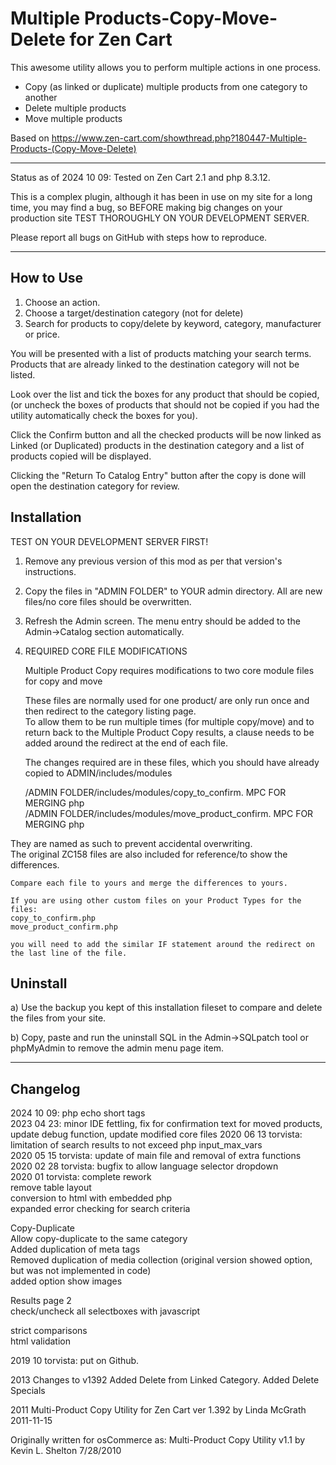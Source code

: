 # Multiple Products-Copy-Move-Delete for Zen Cart

This awesome utility allows you to perform multiple actions in one process.

* Copy (as linked or duplicate) multiple products from one category to another
* Delete multiple products
* Move multiple products

Based on
https://www.zen-cart.com/showthread.php?180447-Multiple-Products-(Copy-Move-Delete)

-----------------------------
Status as of 2024 10 09: Tested on Zen Cart 2.1 and php 8.3.12.

This is a complex plugin, although it has been in use on my site for a long time, you may find a bug, so BEFORE making big changes on your production site TEST THOROUGHLY ON YOUR DEVELOPMENT SERVER.

Please report all bugs on GitHub with steps how to reproduce.

-----------------------------

## How to Use

1. Choose an action.
1. Choose a target/destination category (not for delete)
1. Search for products to copy/delete by keyword, category, manufacturer or price.

You will be presented with a list of products matching your search terms.
Products that are already linked to the destination category will not be listed. 

Look over the list and tick the boxes for any product that should be copied, (or uncheck the boxes of products that should not be copied if you had the utility automatically check the boxes for you). 

Click the Confirm button and all the checked products will be now linked as Linked (or Duplicated) products in the destination category and a list of products copied will be displayed. 

Clicking the "Return To Catalog Entry" button after the copy is done will open the destination category for review.

## Installation
TEST ON YOUR DEVELOPMENT SERVER FIRST!

1. Remove any previous version of this mod as per that version's instructions.

1. Copy the files in "ADMIN FOLDER" to YOUR admin directory.
All are new files/no core files should be overwritten.

1. Refresh the Admin screen.
The menu entry should be added to the Admin->Catalog section automatically.
1. REQUIRED CORE FILE MODIFICATIONS

    Multiple Product Copy requires modifications to two core module files for copy and move
	
	These files are normally used for one product/ are only run once and then redirect to the category listing page.  
	To allow them to be run multiple times (for multiple copy/move) and to return back to the Multiple Product Copy results, a clause needs to be added around the redirect at the end of each file.

    The changes required are in these files, which you should have already copied to ADMIN/includes/modules

    /ADMIN FOLDER/includes/modules/copy_to_confirm. MPC FOR MERGING php  
    /ADMIN FOLDER/includes/modules/move_product_confirm. MPC FOR MERGING php

They are named as such to prevent accidental overwriting.  
The original ZC158 files are also included for reference/to show the differences.

    Compare each file to yours and merge the differences to yours.

    If you are using other custom files on your Product Types for the files:
    copy_to_confirm.php
    move_product_confirm.php

    you will need to add the similar IF statement around the redirect on the last line of the file.
   
## Uninstall

a) Use the backup you kept of this installation fileset to compare and delete the files from your site.

b) Copy, paste and run the uninstall SQL in the Admin->SQLpatch tool or phpMyAdmin to remove the admin menu page item.

---------------------
## Changelog
2024 10 09: php echo short tags  
2023 04 23: minor IDE fettling, fix for confirmation text for moved products, update debug function, update modified core files
2020 06 13 torvista: limitation of search results to not exceed php input_max_vars  
2020 05 15 torvista: update of main file and removal of extra functions  
2020 02 28 torvista: bugfix to allow language selector dropdown  
2020 01 torvista: complete rework  
remove table layout  
conversion to html with embedded php  
expanded error checking for search criteria  

Copy-Duplicate  
Allow copy-duplicate to the same category  
Added duplication of meta tags  
Removed duplication of media collection (original version showed option, but was not implemented in code)  
added option show images  

Results page 2  
check/uncheck all selectboxes with javascript

strict comparisons  
html validation  

2019 10 torvista: put on Github.

2013 Changes to v1392
Added Delete from Linked Category. Added Delete Specials

2011 Multi-Product Copy Utility for Zen Cart ver 1.392 by Linda McGrath 2011-11-15

Originally written for osCommerce as:
Multi-Product Copy Utility v1.1 by Kevin L. Shelton 7/28/2010
